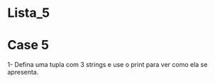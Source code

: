 # Lista_5
# Case 5

1- Defina uma tupla com 3 strings e use o print para ver como ela se apresenta.
